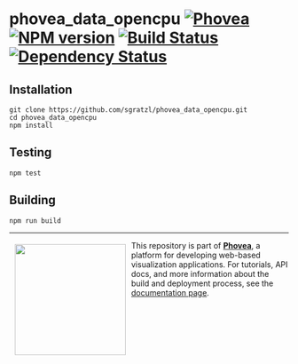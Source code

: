 phovea_data_opencpu [![Phovea][phovea-image]][phovea-url] [![NPM version][npm-image]][npm-url] [![Build Status][travis-image]][travis-url] [![Dependency Status][daviddm-image]][daviddm-url]
=====================



Installation
------------

```
git clone https://github.com/sgratzl/phovea_data_opencpu.git
cd phovea_data_opencpu
npm install
```

Testing
-------

```
npm test
```

Building
--------

```
npm run build
```



***

<a href="https://caleydo.org"><img src="http://caleydo.org/assets/images/logos/caleydo.svg" align="left" width="200px" hspace="10" vspace="6"></a>
This repository is part of **[Phovea](http://phovea.caleydo.org/)**, a platform for developing web-based visualization applications. For tutorials, API docs, and more information about the build and deployment process, see the [documentation page](http://phovea.caleydo.org).


[phovea-image]: https://img.shields.io/badge/Phovea-Server%20Plugin-10ACDF.svg
[phovea-url]: https://phovea.caleydo.org
[npm-image]: https://badge.fury.io/js/phovea_data_opencpu.svg
[npm-url]: https://npmjs.org/package/phovea_data_opencpu
[travis-image]: https://travis-ci.org/sgratzl/phovea_data_opencpu.svg?branch=master
[travis-url]: https://travis-ci.org/sgratzl/phovea_data_opencpu
[daviddm-image]: https://david-dm.org/sgratzl/phovea_data_opencpu/status.svg
[daviddm-url]: https://david-dm.org/sgratzl/phovea_data_opencpu
